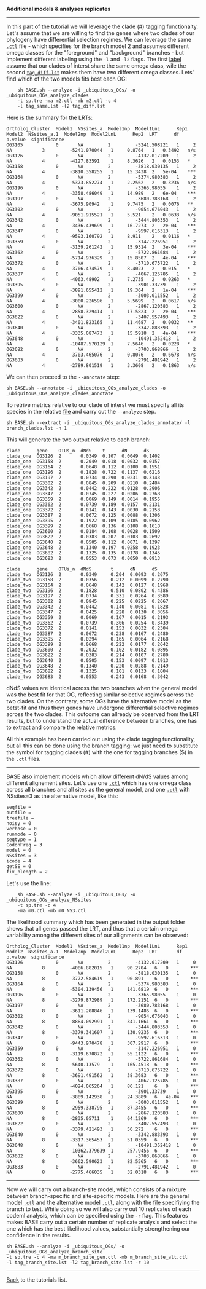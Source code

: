 **Additional models & analyses replicates**

---


In this part of the tutorial we will leverage the clade (#) tagging functionalty. Let's assume that we are willing
to find the genes where two clades of our phylogeny have differential selection regimes. 
We can leverage the same [```.ctl```](https://github.com/for-giobbe/BASE/blob/master/example/m2.ctl) file - which specifies for the branch model 2 
and assumes different omega classes for the "foreground" and "background" branches - but implement different labeling using the ```-l``` and ```-l2``` flags.
The first [label](https://github.com/for-giobbe/BASE/blob/master/example/tag_same.lst) assume that our clades of interst share the same omega class, 
wile the second [```tag_diff.lst```](https://github.com/for-giobbe/BASE/blob/master/example/tag_diff.lst) makes them have two different omega classes.
Lets' find which of the two models fits best each OG:

```
    sh BASE.sh --analyze -i _ubiquitous_OGs/ -o _ubiquitous_OGs_analyze_clades 
    -t sp.tre -ma m2.ctl -mb m2.ctl -c 4 
    -l tag_same.lst -l2 tag_diff.lst
```

Here is the summary for the LRTs:

```
Ortholog_Cluster  Model1  NSsites_a  Model1np  Model1LnL      Rep1  Model2  NSsites_a.1  Model2np  Model2LnL      Rep2  LRT      df  p.value  significance
OG3105            0       NA         2         -5241.508221   1     2       NA           3         -5241.070044   1     0.8764   1   0.3492   n/s
OG3126            0       NA         2         -4132.017209   1     2       NA           4         -4127.83591    1     8.3626   2   0.0153   *
OG3158            0       NA         2         -3818.030135   1     2       NA           4         -3810.358255   1     15.3438  2   5e-04    ***
OG3164            0       NA         2         -5374.980383   1     2       NA           4         -5373.852274   1     2.2562   2   0.3236   n/s
OG3196            0       NA         2         -3365.98055    1     2       NA           4         -3358.486049   1     14.989   2   6e-04    ***
OG3197            0       NA         2         -3680.783168   1     2       NA           4         -3675.90942    1     9.7475   2   0.0076   **
OG3302            0       NA         2         -9054.676043   1     2       NA           4         -9051.915521   1     5.521    2   0.0633   n/s
OG3342            0       NA         2         -3444.803353   1     2       NA           4         -3436.439699   1     16.7273  2   2e-04    ***
OG3347            0       NA         2         -9597.616313   1     2       NA           4         -9593.160792   1     8.911    2   0.0116   *
OG3359            0       NA         2         -3147.226951   1     2       NA           4         -3139.261242   1     15.9314  2   3e-04    ***
OG3362            0       NA         2         -5722.861684   1     2       NA           4         -5714.936329   1     15.8507  2   4e-04    ***
OG3372            0       NA         2         -3710.675722   1     2       NA           4         -3706.474579   1     8.4023   2   0.015    *
OG3387            0       NA         2         -4067.125785   1     2       NA           4         -4063.48902    1     7.2735   2   0.0263   *
OG3395            0       NA         2         -3901.33739    1     2       NA           4         -3891.655412   1     19.364   2   1e-04    ***
OG3399            0       NA         2         -3003.011552   1     2       NA           4         -3000.226596   1     5.5699   2   0.0617   n/s
OG3600            0       NA         2         -2867.120583   1     2       NA           4         -2858.329414   1     17.5823  2   2e-04    ***
OG3622            0       NA         2         -3407.557493   1     2       NA           4         -3401.823165   1     11.4687  2   0.0032   **
OG3640            0       NA         2         -3342.883393   1     2       NA           4         -3335.087473   1     15.5918  2   4e-04    ***
OG3648            0       NA         2         -10491.352418  1     2       NA           4         -10487.570129  1     7.5646   2   0.0228   *
OG3682            0       NA         2         -3703.868866   1     2       NA           4         -3703.465076   1     0.8076   2   0.6678   n/s
OG3683            0       NA         2         -2791.481942   1     2       NA           4         -2789.801519   1     3.3608   2   0.1863   n/s
```

We can then proceed to the ```--annotate``` step:

```sh BASE.sh --annotate -i _ubiquitous_OGs_analyze_clades -o _ubiquitous_OGs_analyze_clades_annotate```

To retrive metrics relative to our clade of interst we must specify all its species in the relative [file](https://github.com/for-giobbe/BASE/blob/master/example/branch_clades.lst) 
and carry out the ```--analyze``` step.

```sh BASE.sh --extract -i _ubiquitous_OGs_analyze_clades_annotate/ -l branch_clades.lst -n 1```

This will generate the two output relative to each branch:

```
clade      gene    OTUs_n  dNdS    t      dN      dS
clade_one  OG3126  2       0.0349  0.107  0.0049  0.1402
clade_one  OG3158  2       0.2049  0.018  0.0032  0.0157
clade_one  OG3164  2       0.0648  0.112  0.0100  0.1551
clade_one  OG3196  2       0.1828  0.722  0.1137  0.6216
clade_one  OG3197  2       0.0734  0.290  0.0231  0.3143
clade_one  OG3302  2       0.0845  0.209  0.0210  0.2484
clade_one  OG3342  2       0.0442  0.222  0.0128  0.2906
clade_one  OG3347  2       0.0745  0.227  0.0206  0.2768
clade_one  OG3359  2       0.0069  0.149  0.0014  0.1955
clade_one  OG3362  2       0.0739  0.189  0.0157  0.2131
clade_one  OG3372  2       0.0141  0.143  0.0030  0.2153
clade_one  OG3387  2       0.0672  0.125  0.0088  0.1306
clade_one  OG3395  2       0.1922  0.109  0.0185  0.0962
clade_one  OG3399  2       0.0668  0.136  0.0108  0.1618
clade_one  OG3600  2       0.0184  0.108  0.0028  0.1509
clade_one  OG3622  2       0.0383  0.207  0.0103  0.2692
clade_one  OG3640  2       0.0505  0.112  0.0071  0.1397
clade_one  OG3648  2       0.1340  0.197  0.0258  0.1923
clade_one  OG3682  2       0.1325  0.135  0.0178  0.1345
clade_one  OG3683  2       0.0553  0.073  0.0050  0.0913
```

```
clade      gene    OTUs_n  dNdS       t      dN      dS
clade_two  OG3126  2       0.0349     0.204  0.0093  0.2675
clade_two  OG3158  2       0.0356     0.212  0.0099  0.2790
clade_two  OG3164  2       0.0648     0.142  0.0127  0.1968
clade_two  OG3196  2       0.1828     0.510  0.0802  0.4386
clade_two  OG3197  2       0.0734     0.331  0.0264  0.3589
clade_two  OG3302  2       0.0845     0.225  0.0225  0.2667
clade_two  OG3342  2       0.0442     0.140  0.0081  0.1828
clade_two  OG3347  2       0.0425     0.228  0.0130  0.3056
clade_two  OG3359  2       0.0069     0.167  0.0015  0.2193
clade_two  OG3362  2       0.0739     0.306  0.0254  0.3439
clade_two  OG3372  2       0.0141     0.153  0.0032  0.2304
clade_two  OG3387  2       0.0672     0.238  0.0167  0.2480
clade_two  OG3395  2       0.0294     0.165  0.0064  0.2168
clade_two  OG3399  2       0.0668     0.222  0.0177  0.2642
clade_two  OG3600  2       0.2032     0.102  0.0182  0.0895
clade_two  OG3622  2       0.0383     0.214  0.0107  0.2780
clade_two  OG3640  2       0.0505     0.153  0.0097  0.1913
clade_two  OG3648  2       0.1340     0.220  0.0288  0.2149
clade_two  OG3682  2       0.1325     0.101  0.0133  0.1004
clade_two  OG3683  2       0.0553     0.243  0.0168  0.3042
```

dNdS values are identical across the two branches when the general model was the best fit for that OG,
reflecting similar selective regimes across the two clades.
On the contrary, some OGs have the alternative model as the betst-fit and thus theyr genes
have undergone differential selective regimes across the two clades. This outcome can allready be observed from the LRT results, 
but to understand the actual difference between branches, one has to extract and compare the relative metrics.

All this example has been carried out using the clade tagging functionality, but all this can be done using the  branch tagging:
we just need to substitute the symbol for tagging clades (#) with the one for tagging branches ($) in the ```.ctl``` files.

---

BASE also implement models which allow different dN/dS values among different alignement sites. 
Let's use one [```.ctl```](https://github.com/for-giobbe/BASE/blob/master/example/m0.ctl) 
which has one omega class across all branches and all sites as the general model,
and one [```.ctl```](https://github.com/for-giobbe/BASE/blob/master/example/m0_NS3.ctl) with NSsites=3 as the alternative model,
like this:

```
seqfile = 
outfile = 
treefile =
noisy = 0
verbose = 0
runmode = 0
seqtype = 1
CodonFreq = 3
model = 0
NSsites = 3
icode = 4
getSE = 0
fix_blength = 2
```

Let's use the line:

```
    sh BASE.sh --analyze -i _ubiquitous_OGs/ -o _ubiquitous_OGs_analyze_NSsites 
    -t sp.tre -c 4 
    -ma m0.ctl -mb m0_NS3.ctl
```

The likelihood summary which has been generated in the output folder shows that all genes passed the LRT, and 
thus that a certain omega variability among the different sites of our allignments can be observed:

```
Ortholog_Cluster  Model1  NSsites_a  Model1np  Model1LnL      Rep1  Model2  NSsites_a.1  Model2np  Model2LnL      Rep2  LRT       df  p.value  significance
OG3126            0       NA         2         -4132.017209   1     0       NA           8         -4086.882015   1     90.2704   6   0        ***
OG3158            0       NA         2         -3818.030135   1     0       NA           8         -3772.584619   1     90.891    6   0        ***
OG3164            0       NA         2         -5374.980383   1     0       NA           8         -5304.139456   1     141.6819  6   0        ***
OG3196            0       NA         2         -3365.98055    1     0       NA           8         -3279.872989   1     172.2151  6   0        ***
OG3197            0       NA         2         -3680.783168   1     0       NA           8         -3611.208846   1     139.1486  6   0        ***
OG3302            0       NA         2         -9054.676043   1     0       NA           8         -8884.092991   1     341.1661  6   0        ***
OG3342            0       NA         2         -3444.803353   1     0       NA           8         -3379.341607   1     130.9235  6   0        ***
OG3347            0       NA         2         -9597.616313   1     0       NA           8         -9443.970478   1     307.2917  6   0        ***
OG3359            0       NA         2         -3147.226951   1     0       NA           8         -3119.670872   1     55.1122   6   0        ***
OG3362            0       NA         2         -5722.861684   1     0       NA           8         -5640.13579    1     165.4518  6   0        ***
OG3372            0       NA         2         -3710.675722   1     0       NA           8         -3691.491562   1     38.3683   6   0        ***
OG3387            0       NA         2         -4067.125785   1     0       NA           8         -4024.065264   1     86.121    6   0        ***
OG3395            0       NA         2         -3901.33739    1     0       NA           8         -3889.142938   1     24.3889   6   4e-04    ***
OG3399            0       NA         2         -3003.011552   1     0       NA           8         -2959.338795   1     87.3455   6   0        ***
OG3600            0       NA         2         -2867.120583   1     0       NA           8         -2835.05711    1     64.1269   6   0        ***
OG3622            0       NA         2         -3407.557493   1     0       NA           8         -3379.421493   1     56.272    6   0        ***
OG3640            0       NA         2         -3342.883393   1     0       NA           8         -3317.365453   1     51.0359   6   0        ***
OG3648            0       NA         2         -10491.352418  1     0       NA           8         -10362.379639  1     257.9456  6   0        ***
OG3682            0       NA         2         -3703.868866   1     0       NA           8         -3662.590623   1     82.5565   6   0        ***
OG3683            0       NA         2         -2791.481942   1     0       NA           8         -2775.466035   1     32.0318   6   0        ***
```

---

Now we will carry out a branch-site model, which consists of a mixture between branch-specific and site-specific models.
Here are the general model [```.ctl```](https://github.com/for-giobbe/BASE/blob/master/example/m_branch_site_gen.ctl)
and the alternative model [```.ctl```](https://github.com/for-giobbe/BASE/blob/master/example/m_branch_site_alt.ctl), along
with the [file](https://github.com/for-giobbe/BASE/blob/master/example/tag_branch_site.lst) specifiying the branch to test.
While doing so we will also carry out 10 replicates of each codeml analysis, which can be specified using the ```-r``` flag.
This features makes BASE carry out a certain number of replicate analysis and select the one which has the best likelihood values,
substantially strengthening our confidence in the results.

```
sh BASE.sh --analyze -i _ubiquitous_OGs/ -o _ubiquitous_OGs_analyze_branch_site 
-t sp.tre -c 4 -ma m_branch_site_gen.ctl -mb m_branch_site_alt.ctl 
-l tag_branch_site.lst -l2 tag_branch_site.lst -r 10
```

---

[Back](https://github.com/for-giobbe/BASE/blob/master/tutorial_0.md) to the tutorials list.
